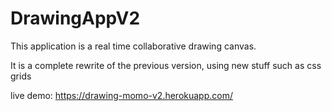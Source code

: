# DrawingAppV2
This application is a real time collaborative drawing canvas.

It is a complete rewrite of the previous version, using new stuff such as css grids

live demo: https://drawing-momo-v2.herokuapp.com/
